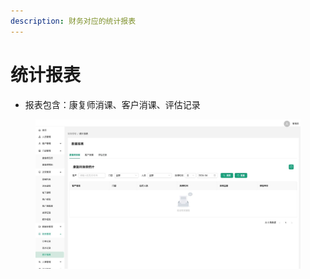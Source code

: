 ```yaml
---
description: 财务对应的统计报表
---
```


# 统计报表

* 报表包含：康复师消课、客户消课、评估记录

<figure><img src="../.gitbook/assets/财务管理统计报表.jpg" alt=""><figcaption></figcaption></figure>
